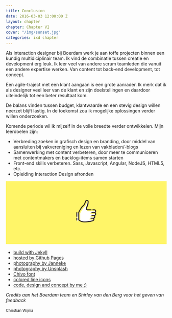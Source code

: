 ```yaml
---
title: Conclusion
date: 2016-03-03 12:00:00 Z
layout: chapter
chapter: Chapter VI
cover: "/img/sunset.jpg"
categories: ixd chapter
---
```


Als interaction designer bij Boerdam werk je aan toffe projecten binnen een kundig multidiciplinair team. Ik vind de combinatie tussen creatie en development erg leuk. Ik leer veel van andere scrum teamleden die vanuit een andere expertise werken. Van content tot back-end development, tot concept.

Een agile-traject met een klant aangaan is een grote aanrader. Ik merk dat ik als designer veel leer van de klant en zijn doelstellingen en daardoor uiteindelijk tot een beter resultaat kom. 

De balans vinden tussen budget, klantwaarde en een stevig design willen neerzet blijft lastig. In de toekomst zou ik mogelijke oplossingen verder willen onderzoeken. 

Komende periode wil ik mijzelf in de volle breedte verder ontwikkelen. Mijn leerdoelen zijn:

- Verbreding zoeken in grafisch design en branding, door middel van aansluiten bij vakvereniging en lezen van vakbladen/-blogs
- Samenwerking met content verbeteren, door meer te communiceren met contentmakers en backlog-items samen starten
- Front-end skills verbeteren. Sass, Javascript, Angular, NodeJS, HTML5, etc.
- Opleiding Interaction Design afronden

<img src="/img/banner-thumbs-up.svg" alt="Credits">
 
<ul class="links">
  <li><a href="https://jekyllrb.com/">build with Jekyll</a></li>
  <li><a href="https://github.io">hosted by Github Pages</a></li>
  <li><a href="http://boerdam.nl/mensen/janneke/">photography by Janneke</a></li>
  <li><a href="https://unsplash.com/">photography by Unsplash</a></li>
  <li><a href="http://www.omnibus-type.com/fonts/chivo.php">Chivo font</a></li>
  <li><a href="http://tympanus.net/codrops/2015/12/23/freebie-colored-line-icons-svg-ai-png/">colored line icons</a></li>
  <li><a href="https://github.com/ChrisTheButcher/ChrisTheButcher.github.io">code, design and concept by me ;)</a></li>
</ul>

_Credits aan het Boerdam team en Shirley van den Berg voor het geven van feedback_

<small class="foot-note">Christian Wijnia</small>